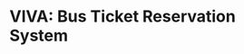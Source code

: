 # VIVA: Bus Ticket Reservation System

<!-- This is a project work that I'm working on throughout the semester. This is to demonstrate practically how to apply server-side scripting language (PHP)
and MYSQL to build the backend of the application.

The name VIVA was coined to be the name of this transport service provider. 

### This system is to be implemented using PHP and MYSQL technologies. The specific objectives of this Online Bus Ticket Reservation System are as follows:

1. Provide a web-based bus ticket reservation function where a customer can buy bus ticket through the online system without a need to queue up at the counter to purchase a ticket.

2. Enabling customers to check the availability and types of buses online. Customers can check the departure time for every bus through the system.

3. Easing bus ticket payment by incorporating electronic payment options

4. The ability of customers to cancel their reservation.
 
5. Admin user privileges in updating and canceling payment, route and vehicle records.

 -->
